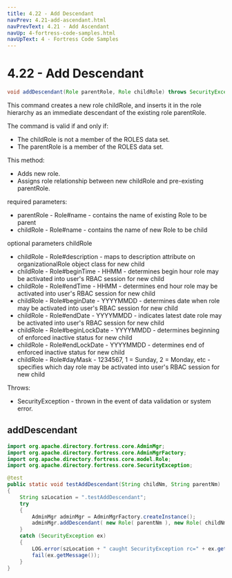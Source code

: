 ```yaml
---
title: 4.22 - Add Descendant
navPrev: 4.21-add-ascendant.html
navPrevText: 4.21 - Add Ascendant
navUp: 4-fortress-code-samples.html
navUpText: 4 - Fortress Code Samples
---
```


# 4.22 - Add Descendant

```java
void addDescendant(Role parentRole, Role childRole) throws SecurityException
```

This command creates a new role childRole, and inserts it in the role hierarchy as an immediate descendant of the existing role parentRole.

The command is valid if and only if:
- The childRole is not a member of the ROLES data set.
- The parentRole is a member of the ROLES data set.

This method:
- Adds new role.
- Assigns role relationship between new childRole and pre-existing parentRole.

required parameters:
- parentRole - Role#name - contains the name of existing Role to be parent
- childRole - Role#name - contains the name of new Role to be child

optional parameters childRole
- childRole - Role#description - maps to description attribute on organizationalRole object class for new child
- childRole - Role#beginTime - HHMM - determines begin hour role may be activated into user's RBAC session for new child
- childRole - Role#endTime - HHMM - determines end hour role may be activated into user's RBAC session for new child
- childRole - Role#beginDate - YYYYMMDD - determines date when role may be activated into user's RBAC session for new child
- childRole - Role#endDate - YYYYMMDD - indicates latest date role may be activated into user's RBAC session for new child
- childRole - Role#beginLockDate - YYYYMMDD - determines beginning of enforced inactive status for new child
- childRole - Role#endLockDate - YYYYMMDD - determines end of enforced inactive status for new child
- childRole - Role#dayMask - 1234567, 1 = Sunday, 2 = Monday, etc - specifies which day role may be activated into user's RBAC session for new child

Throws:
- SecurityException - thrown in the event of data validation or system error.

## addDescendant

```java
import org.apache.directory.fortress.core.AdminMgr;
import org.apache.directory.fortress.core.AdminMgrFactory;
import org.apache.directory.fortress.core.model.Role;
import org.apache.directory.fortress.core.SecurityException;

@test
public static void testAddDescendant(String childNm, String parentNm)
{
    String szLocation = ".testAddDescendant";
    try
    {
        AdminMgr adminMgr = AdminMgrFactory.createInstance();
        adminMgr.addDescendant( new Role( parentNm ), new Role( childNm ) );
    }
    catch (SecurityException ex)
    {
        LOG.error(szLocation + " caught SecurityException rc=" + ex.getErrorId() + ", msg=" + ex.getMessage(), ex);
        fail(ex.getMessage());
    }
}
```
